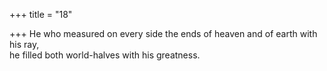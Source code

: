 +++
title = "18"

+++
He who measured on every side the ends of heaven and of earth with  his ray,  
he filled both world-halves with his greatness.  